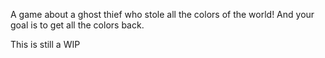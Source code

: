 A game about a ghost thief who stole all the colors of the world!
And your goal is to get all the colors back.


This is still a WIP
